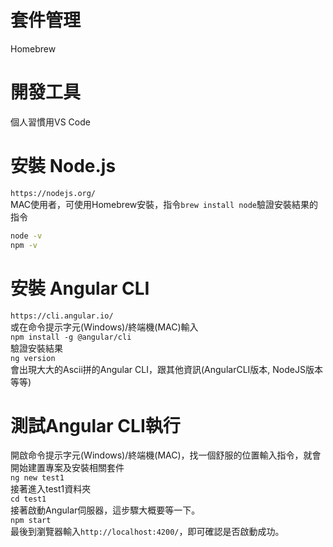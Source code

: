 # 套件管理
Homebrew


# 開發工具
個人習慣用VS Code

# 安裝 Node.js
`https://nodejs.org/`<br/>
MAC使用者，可使用Homebrew安裝，指令`brew install node`驗證安裝結果的指令
```sh
node -v
npm -v
```

# 安裝 Angular CLI
`https://cli.angular.io/`<br/>
或在命令提示字元(Windows)/終端機(MAC)輸入<br/>
`npm install -g @angular/cli`<br/>
驗證安裝結果<br/>
`ng version`<br/>
會出現大大的Ascii拼的Angular CLI，跟其他資訊(AngularCLI版本, NodeJS版本等等)

# 測試Angular CLI執行
開啟命令提示字元(Windows)/終端機(MAC)，找一個舒服的位置輸入指令，就會開始建置專案及安裝相關套件<br/>
`ng new test1`<br/>
接著進入test1資料夾<br/>
`cd test1`<br/>
接著啟動Angular伺服器，這步驟大概要等一下。<br/>
`npm start`<br/>
最後到瀏覽器輸入`http://localhost:4200/`，即可確認是否啟動成功。

